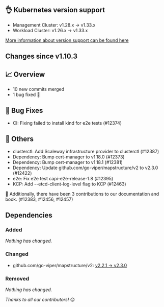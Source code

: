 ## 👌 Kubernetes version support

- Management Cluster: v1.28.x -> v1.33.x
- Workload Cluster: v1.26.x -> v1.33.x

[More information about version support can be found here](https://cluster-api.sigs.k8s.io/reference/versions.html)

## Changes since v1.10.3
## :chart_with_upwards_trend: Overview
- 10 new commits merged
- 1 bug fixed 🐛

## :bug: Bug Fixes
- CI: Fixing failed to install kind for e2e tests (#12374)

## :seedling: Others
- clusterctl: Add Scaleway infrastructure provider to clusterctl (#12387)
- Dependency: Bump cert-manager to v1.18.0 (#12373)
- Dependency: Bump cert-manager to v1.18.1 (#12381)
- Dependency: Update github.com/go-viper/mapstructure/v2 to v2.3.0 (#12422)
- e2e: Fix e2e test capi-e2e-release-1.8 (#12395)
- KCP: Add --etcd-client-log-level flag to KCP (#12463)

:book: Additionally, there have been 3 contributions to our documentation and book. (#12383, #12456, #12457) 

## Dependencies

### Added
_Nothing has changed._

### Changed
- github.com/go-viper/mapstructure/v2: [v2.2.1 → v2.3.0](https://github.com/go-viper/mapstructure/compare/v2.2.1...v2.3.0)

### Removed
_Nothing has changed._

_Thanks to all our contributors!_ 😊
